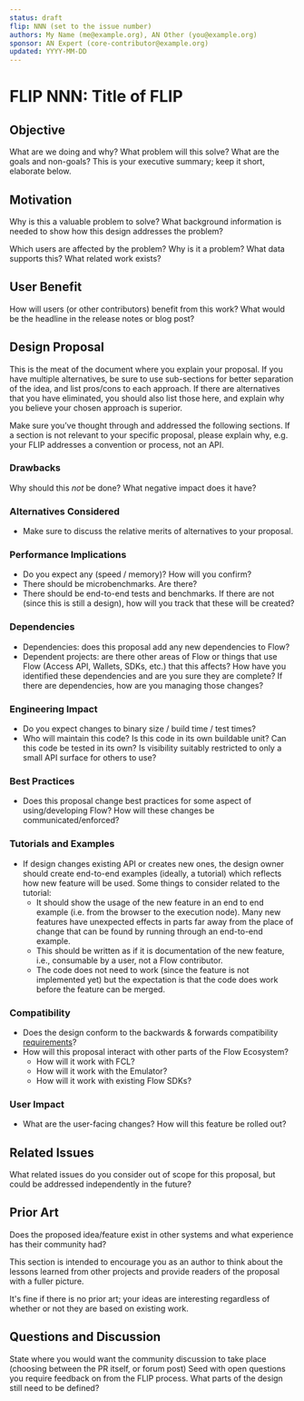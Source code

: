 ```yaml
---
status: draft 
flip: NNN (set to the issue number)
authors: My Name (me@example.org), AN Other (you@example.org) 
sponsor: AN Expert (core-contributor@example.org) 
updated: YYYY-MM-DD 
---
```


# FLIP NNN: Title of FLIP

## Objective

What are we doing and why? What problem will this solve? What are the goals and
non-goals? This is your executive summary; keep it short, elaborate below.

## Motivation

Why is this a valuable problem to solve? What background information is needed
to show how this design addresses the problem?

Which users are affected by the problem? Why is it a problem? What data supports
this? What related work exists?

## User Benefit

How will users (or other contributors) benefit from this work? What would be the
headline in the release notes or blog post?

## Design Proposal

This is the meat of the document where you explain your proposal. If you have
multiple alternatives, be sure to use sub-sections for better separation of the
idea, and list pros/cons to each approach. If there are alternatives that you
have eliminated, you should also list those here, and explain why you believe
your chosen approach is superior.

Make sure you’ve thought through and addressed the following sections. If a 
section is not relevant to your specific proposal, please explain why, e.g. 
your FLIP addresses a convention or process, not an API.

### Drawbacks

Why should this *not* be done? What negative impact does it have? 

### Alternatives Considered

* Make sure to discuss the relative merits of alternatives to your proposal.

### Performance Implications

* Do you expect any (speed / memory)? How will you confirm?
* There should be microbenchmarks. Are there?
* There should be end-to-end tests and benchmarks. If there are not 
(since this is still a design), how will you track that these will be created?

### Dependencies

* Dependencies: does this proposal add any new dependencies to Flow?
* Dependent projects: are there other areas of Flow or things that use Flow 
(Access API, Wallets, SDKs, etc.) that this affects? 
How have you identified these dependencies and are you sure they are complete? 
If there are dependencies, how are you managing those changes?

### Engineering Impact

* Do you expect changes to binary size / build time / test times?
* Who will maintain this code? Is this code in its own buildable unit? 
Can this code be tested in its own? 
Is visibility suitably restricted to only a small API surface for others to use?

### Best Practices

* Does this proposal change best practices for some aspect of using/developing Flow? 
How will these changes be communicated/enforced?

### Tutorials and Examples

* If design changes existing API or creates new ones, the design owner should create 
end-to-end examples (ideally, a tutorial) which reflects how new feature will be used. 
Some things to consider related to the tutorial:
    - It should show the usage of the new feature in an end to end example 
    (i.e. from the browser to the execution node). 
    Many new features have unexpected effects in parts far away from the place of 
    change that can be found by running through an end-to-end example.
    - This should be written as if it is documentation of the new feature, 
    i.e., consumable by a user, not a Flow contributor. 
    - The code does not need to work (since the feature is not implemented yet) 
    but the expectation is that the code does work before the feature can be merged. 

### Compatibility

* Does the design conform to the backwards & forwards compatibility [requirements](../docs/compatibility.md)?
* How will this proposal interact with other parts of the Flow Ecosystem?
    - How will it work with FCL?
    - How will it work with the Emulator?
    - How will it work with existing Flow SDKs?

### User Impact

* What are the user-facing changes? How will this feature be rolled out?

## Related Issues

What related issues do you consider out of scope for this proposal, 
but could be addressed independently in the future?

## Prior Art

Does the proposed idea/feature exist in other systems and 
what experience has their community had?

This section is intended to encourage you as an author to think about the 
lessons learned from other projects and provide readers of the proposal 
with a fuller picture.

It's fine if there is no prior art; your ideas are interesting regardless of 
whether or not they are based on existing work.

## Questions and Discussion

State where you would want the community discussion to take place (choosing between the PR itself, or forum post)
Seed with open questions you require feedback on from the FLIP process. 
What parts of the design still need to be defined?
